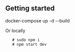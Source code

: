 ## Getting started

docker-compose up -d --build


Or locally
``` 
   # sudo npm i
   # npm start dev
``` 




